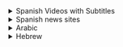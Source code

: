 <details>
<summary>Spanish Videos with Subtitles</summary>

Source: <a href="https://howlearnspanish.com/spanish-videos-subtitles-free/">Spanish Videos with Subtitles</a>

RTVE
  1. <a href="http://www.rtve.es/alacarta/videos/telediario/">RTVE news</a>
  1. <a href="http://www.rtve.es/documentales/">Documentaries</a>
  1. <a href="http://www.rtve.es/television/isabel-la-catolica/capitulos-completos/"> Queen Isabella Telenovela</a>
  1. <a href="http://www.rtve.es/television/carlos-rey-emperador/capitulos-completos/"> King Carlos Telenovela</a>


Telemundo
  1. <a href="https://www.youtube.com/user/telemundotv/videos?view=0">Telemundo en Youtube</a>
  1. <a href="https://www.telemundo.com/">Telemundo sitio oficial</a>
  
On-Demand Streaming
  1. <a href="https://www.hulu.com/es-us/latino-tv">Hulu Latino</a>
    1. Zorro
  1. <a href"http://languagelearningwithnetflix.com/catalogue.html#language=Spanish&country=United%20States">Netflix in Spanish (USA site)</a>
    1. Diarios de Vampiros
    1. Casa del Papel
    1. Lucifer (cuarta temporada)
</details>


<details>
  <summary>Spanish news sites</summary>
  
1. <a href="https://noticiasya.com/">NoticiasYA: Noticias</a>
1. <a href="https://www.univision.com/noticias">Univision: Noticias</a>
1. <a href="https://www.tampabay.com/centro/">Noticias</a>
1. <a href="https://www.telemundo49.com/">Telemundo</a>


</details>


<details>
  <summary>Arabic</summary>
  
1. [Modern Standard, Egyptian, Quran] https://gradschool.uworld.com/mcat/
</details>

<details>
  <summary>Hebrew</summary>

1. [Free Hebrew Children's Book with Audio] https://kotar.cet.ac.il/
  "There are some really great free books for all levels by kotar.co.il. What makes it so great is that they read their texts out loud (saves a lot of time for us who have no clue on how to pronounce) AND you can just mark a word and will receive some instant translation. They also have grammar sections and a summary vocabulary list at the end of the chapters. Normally, that is what you can get for free from them, but they also have some excercises you can do online right now, too (for as long as the lockdown commences). Here is the first book out of five: click.

  In order for the instant translation to work, you need to access it with a laptop or PC, mobile won't let you mark the words."
  
  https://ivritil.cet.ac.il/ <---- free books on hebrew. Bishvil ha-ivrit is quite good.
  
  https://hebrewverbs.cet.ac.il/ hebrew verb quizzer

</details>
